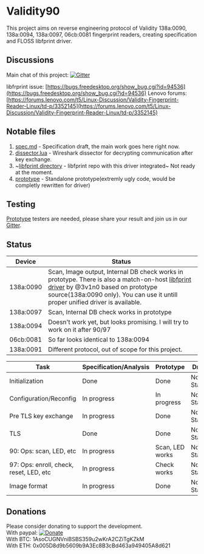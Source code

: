 # Validity90

This project aims on reverse engineering protocol of Validity 138a:0090, 138a:0094, 138a:0097, 06cb:0081 fingerprint readers, creating specification and FLOSS libfprint driver.

## Discussions

Main chat of this project: [![Gitter](https://img.shields.io/gitter/room/nwjs/nw.js.svg)](https://gitter.im/Validity90/Lobby?utm_source=share-link&utm_medium=link&utm_campaign=share-link)

libfrprint issue: [https://bugs.freedesktop.org/show_bug.cgi?id=94536](https://bugs.freedesktop.org/show_bug.cgi?id=94536)
Lenovo forums: [https://forums.lenovo.com/t5/Linux-Discussion/Validity-Fingerprint-Reader-Linux/td-p/3352145](https://forums.lenovo.com/t5/Linux-Discussion/Validity-Fingerprint-Reader-Linux/td-p/3352145)

## Notable files

1. [spec.md](spec.md) - Specification draft, the main work goes here right now.
2. [dissector.lua](dissector.lua) - Wireshark dissector for decrypting communication after key exchange.
3. ~[libfprint directory](libfprint) - libfprint repo with this driver integrated~ Not ready at the moment.
4. [prototype](prototype) - Standalone prototype(extremly ugly code, would be completly rewritten for driver)

## Testing

[Prototype](prototype) testers are needed, please share your result and join us in our [Gitter](https://gitter.im/Validity90/Lobby?utm_source=share-link&utm_medium=link&utm_campaign=share-link).

## Status

|   Device  | Status |
|-----------|--------|
| 138a:0090 | Scan, Image output, Internal DB check works in prototype. There is also a match-on-host [libfprint driver](https://github.com/3v1n0/libfprint) by @3v1n0 based on prototype source(138a:0090 only). You can use it untill proper unified driver is available. |
| 138a:0097 | Scan, Internal DB check works in prototype |
| 138a:0094 | Doesn't work yet, but looks promising. I will try to work on it after 90/97 |
| 06cb:0081 | So far looks identical to 138a:0094 |
| 138a:0091 | Different protocol, out of scope for this project. |


| 		      Task       			| Specification/Analysis  | Prototype   | Driver 	    |
|---------------------------|-------------------------|-------------|-------------|
| Initialization  		      | Done 					          | Done	 	    | Not Started |
| Configuration/Reconfig    | In progress 	          | In progress | Not Started |
| Pre TLS key exchange 	    | In progress 				    | Done        | Not Started |
| TLS 			                | Done 						        | Done  	    | Not Started |
| 90: Ops: scan, LED, etc| In progress  			      | Scan, LED works  | Not Started |
| 97: Ops: enroll, check, reset, LED, etc| In progress  			      | Check works  | Not Started |
| Image format  		        | In progress  			      | Done        | Not Started |

## Donations

Please consider donating to support the development.  
With paypal: [![Donate](https://img.shields.io/badge/Donate-PayPal-green.svg)](https://www.paypal.me/nmikhailov/0usd)  
With BTC: 1AsoCUGNVniBSBS359u2wKrA2CZiTgKZkM  
With ETH: 0x005D8d9b5609b9A3Ec8B3cBd463a949405A8d621  
